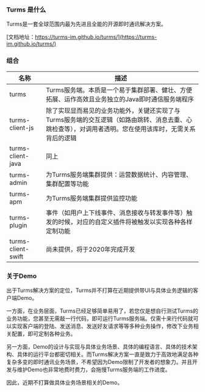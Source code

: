 ### Turms 是什么

Turms是一套全球范围内最为先进且全能的开源即时通讯解决方案。

[文档地址：https://turms-im.github.io/turms/](https://turms-im.github.io/turms/)

### 组合

| 名称               | 描述                                                         |
| ------------------ | ------------------------------------------------------------ |
| turms              | Turms服务端。本质是一个易于集群部署、健壮、方便拓展、运作高效且业务独立的Java即时通信服务端程序 |
| turms-client-js    | 除了实现显而易见的业务功能外，关键还实现了与Turms服务端的交互逻辑（如路由跳转、消息去重、心跳检查等），对调用者透明。您在使用该库时，无需关系背后的逻辑 |
| turms-client-java  | 同上                                                         |
| turms-admin        | 为Turms服务端集群提供：运营数据统计、内容管理、集群配置等功能 |
| turms-apm          | 为Turms服务端集群提供监控功能                                |
| turms-plugin       | 事件（如用户上下线事件、消息接收与转发事件等）触发的时候，对应的自定义插件将被触发以实现各种各样定制功能 |
| turms-client-swift | 尚未提供，将于2020年完成开发                                 |

### 关于Demo

出于Turms解决方案的定位，Turms并不打算在近期提供带UI与具体业务逻辑的客户端Demo。

一方面，在业务层面，Turms已经足够简单易用了，若您仅是想自行测试Turms的业务功能，您甚至无需敲一行代码，即可运行Turms服务端。仅需十来行代码就可以实现客户端的登陆、发送消息、发送好友请求等等多种业务操作，修改下业务相关配置，即可定制各种业务。

另一方面，Demo的设计与实现与具体业务场景、具体的编程语言、具体的技术架构、具体的运行平台都密切相关。而Turms解决方案一直是致力于高效地满足各种复杂多变的即时通讯业务场景，不希望因为Demo限制了开发者的想象力。并且开发与维护Demo也非常地费时费力，会拖慢Turms服务端的工作进度。

因此，近期不打算做具体业务场景相关的Demo。